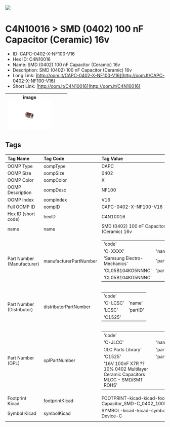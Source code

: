 


  
![][im]
# C4N10016 > SMD (0402) 100 nF Capacitor (Ceramic) 16v

- ID: CAPC-0402-X-NF100-V16
- Hex ID: C4N10016
- Name: SMD (0402) 100 nF Capacitor (Ceramic) 16v
- Description: SMD (0402) 100 nF Capacitor (Ceramic) 16v
- Long Link: [http://oom.lt/CAPC-0402-X-NF100-V16](http://oom.lt/CAPC-0402-X-NF100-V16)
- Short Link: [http://oom.lt/C4N10016](http://oom.lt/C4N10016)
  

|image<br>[![](https://raw.githubusercontent.com/oomlout/oomlout_OOMP_parts_V2/main/CAPC/0402/X/NF100/V16/image_140.jpg)](https://github.com/oomlout/oomlout_OOMP_parts_V2/tree/main/CAPC/0402/X/NF100/V16/image.jpg)||||
| :---: | :---: | :---: | :---: |

## Tags
  

|Tag Name|Tag Code|Tag Value|
| :--- | :--- | :--- |
|OOMP Type|oompType|CAPC|
|OOMP Size|oompSize|0402|
|OOMP Color|oompColor|X|
|OOMP Description|oompDesc|NF100|
|OOMP Index|oompIndex|V16|
|Full OOMP ID|oompID|CAPC-0402-X-NF100-V16|
|Hex ID (short code)|hexID|C4N10016|
|name|name|SMD (0402) 100 nF Capacitor (Ceramic) 16v|
|Part Number (Manufacturer)|manufacturerPartNumber|<table><tr><td>'code'</td></tr><tr><td> 'C-XXXX'</td><td> 'name'</td></tr><tr><td> 'Samsung Electro-Mechanics'</td><td> 'partID'</td></tr><tr><td> 'CL05B104KO5NNNC'</td><td> 'partName'</td></tr><tr><td> 'CL05B104KO5NNNC'</td></tr></table>|
|Part Number (Distributor)|distributorPartNumber|<table><tr><td>'code'</td></tr><tr><td> 'C-LCSC'</td><td> 'name'</td></tr><tr><td> 'LCSC'</td><td> 'partID'</td></tr><tr><td> 'C1525'</td></tr></table>|
|Part Number (OPL)|oplPartNumber|<table><tr><td>'code'</td></tr><tr><td> 'C-JLCC'</td><td> 'name'</td></tr><tr><td> 'JLC Parts Library'</td><td> 'partID'</td></tr><tr><td> 'C1525'</td><td> 'partName'</td></tr><tr><td> '16V 100nF X7R ??10% 0402  Multilayer Ceramic Capacitors MLCC - SMD/SMT ROHS'</td></tr></table>|
|Footprint Kicad|footprintKicad|FOOTPRINT-kicad-kicad-footprints-Capacitor_SMD-C_0402_1005Metric|
|Symbol Kicad|symbolKicad|SYMBOL-kicad-kicad-symbols-Device-C|
||||



[im]: CAPC/0402/X/NF100/V16/image_450.jpg
